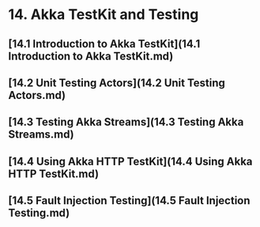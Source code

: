 # 14. Akka TestKit and Testing
## [14.1 Introduction to Akka TestKit](14.1 Introduction to Akka TestKit.md)
## [14.2 Unit Testing Actors](14.2 Unit Testing Actors.md)
## [14.3 Testing Akka Streams](14.3 Testing Akka Streams.md)
## [14.4 Using Akka HTTP TestKit](14.4 Using Akka HTTP TestKit.md)
## [14.5 Fault Injection Testing](14.5 Fault Injection Testing.md)
